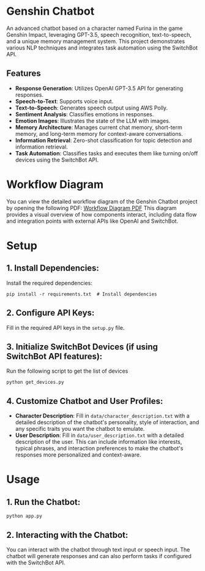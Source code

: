 # Genshin Chatbot
An advanced chatbot based on a character named Furina in the game Genshin Impact, leveraging GPT-3.5, speech recognition, text-to-speech, and a unique memory management system. This project demonstrates various NLP techniques and integrates task automation using the SwitchBot API.

## Features
- **Response Generation**: Utilizes OpenAI GPT-3.5 API for generating responses.
- **Speech-to-Text**: Supports voice input.
- **Text-to-Speech**: Generates speech output using AWS Polly.
- **Sentiment Analysis**: Classifies emotions in responses.
- **Emotion Images**: Illustrates the state of the LLM with images.
- **Memory Architecture**: Manages current chat memory, short-term memory, and long-term memory for context-aware conversations.
- **Information Retrieval**: Zero-shot classification for topic detection and information retrieval.
- **Task Automation**: Classifies tasks and executes them like turning on/off devices using the SwitchBot API.

# Workflow Diagram
You can view the detailed workflow diagram of the Genshin Chatbot project by opening the following PDF:
[Workflow Diagram PDF](assets/workflow_diagram.pdf)
This diagram provides a visual overview of how components interact, including data flow and integration points with external APIs like OpenAI and SwitchBot.

# Setup
## 1. Install Dependencies:
Install the required dependencies:
```
pip install -r requirements.txt  # Install dependencies
```

## 2. Configure API Keys:
Fill in the required API keys in the `setup.py` file.

## 3. Initialize SwitchBot Devices (if using SwitchBot API features):
Run the following script to get the list of devices
```
python get_devices.py
```

## 4. Customize Chatbot and User Profiles:
- **Character Description**: Fill in `data/character_description.txt` with a detailed description of the chatbot's personality, style of interaction, and any specific traits you want the chatbot to emulate.
- **User Description**: Fill in `data/user_description.txt` with a detailed description of the user. This can include information like interests, typical phrases, and interaction preferences to make the chatbot's responses more personalized and context-aware.

# Usage
## 1. Run the Chatbot:
```
python app.py
```

## 2. Interacting with the Chatbot:
You can interact with the chatbot through text input or speech input.
The chatbot will generate responses and can also perform tasks if configured with the SwitchBot API.
